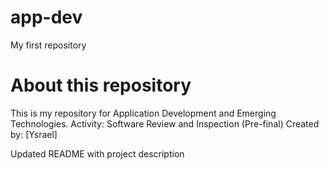 # app-dev
My first repository

# About this repository
This is my repository for Application Development and Emerging Technologies.
Activity: Software Review and Inspection (Pre-final)
Created by: [Ysrael]


Updated README with project description
